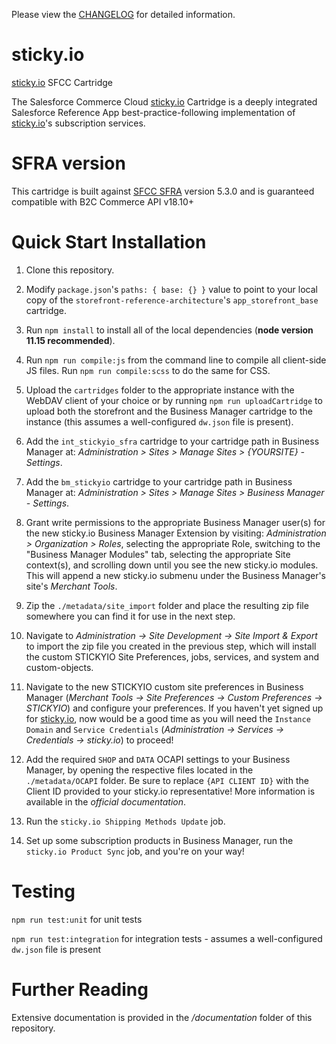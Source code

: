 Please view the [CHANGELOG](CHANGELOG.md) for detailed information.

# sticky.io

[sticky.io](https://sticky.io) SFCC Cartridge

The Salesforce Commerce Cloud [sticky.io](https://sticky.io) Cartridge is a deeply integrated Salesforce Reference App best-practice-following implementation of [sticky.io](https://sticky.io)'s subscription services.

# SFRA version

This cartridge is built against [SFCC SFRA](https://github.com/SalesforceCommerceCloud/storefront-reference-architecture) version 5.3.0 and is guaranteed compatible with B2C Commerce API v18.10+

# Quick Start Installation

1. Clone this repository.

2. Modify `package.json`'s `paths: { base: {} }` value to point to your local copy of the `storefront-reference-architecture`'s `app_storefront_base` cartridge.

3. Run `npm install` to install all of the local dependencies (**node version 11.15 recommended**).

4. Run `npm run compile:js` from the command line to compile all client-side JS files. Run `npm run compile:scss` to do the same for CSS.

5. Upload the `cartridges` folder to the appropriate instance with the WebDAV client of your choice or by running `npm run uploadCartridge` to upload both the storefront and the Business Manager cartridge to the instance (this assumes a well-configured `dw.json` file is present).

6. Add the `int_stickyio_sfra` cartridge to your cartridge path in Business Manager at: _Administration >  Sites >  Manage Sites > {YOURSITE} - Settings_.

7. Add the `bm_stickyio` cartridge to your cartridge path in Business Manager at: _Administration >  Sites >  Manage Sites > Business Manager - Settings_.

8. Grant write permissions to the appropriate Business Manager user(s) for the new sticky.io Business Manager Extension by visiting: _Administration > Organization > Roles_, selecting the appropriate Role, switching to the "Business Manager Modules" tab, selecting the appropriate Site context(s), and scrolling down until you see the new sticky.io modules. This will append a new sticky.io submenu under the Business Manager's site's _Merchant Tools_.

9. Zip the `./metadata/site_import` folder and place the resulting zip file somewhere you can find it for use in the next step.

10. Navigate to _Administration -> Site Development -> Site Import & Export_ to import the zip file you created in the previous step, which will install the custom STICKYIO Site Preferences, jobs, services, and system and custom-objects.

11. Navigate to the new STICKYIO custom site preferences in Business Manager (_Merchant Tools -> Site Preferences -> Custom Preferences -> STICKYIO_) and configure your preferences. If you haven't yet signed up for [sticky.io](https://sticky.io), now would be a good time as you will need the `Instance Domain` and `Service Credentials` (_Administration -> Services -> Credentials -> sticky.io_) to proceed!

12. Add the required `SHOP` and `DATA` OCAPI settings to your Business Manager, by opening the respective files located in the `./metadata/OCAPI` folder. Be sure to replace `{API CLIENT ID}` with the Client ID provided to your sticky.io representative! More information is available in the _official documentation_.

13. Run the `sticky.io Shipping Methods Update` job.

14. Set up some subscription products in Business Manager, run the `sticky.io Product Sync` job, and you're on your way!

# Testing

`npm run test:unit` for unit tests

`npm run test:integration` for integration tests - assumes a well-configured `dw.json` file is present

# Further Reading

Extensive documentation is provided in the _/documentation_ folder of this repository.

